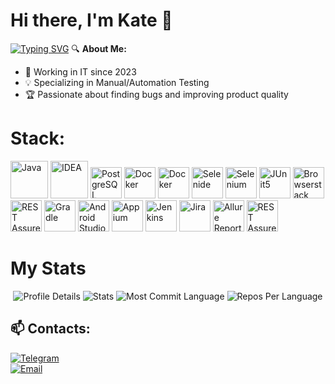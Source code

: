 # Hi there, I'm Kate 👋  
<a align="center" href="https://git.io/typing-svg"><img src="https://readme-typing-svg.herokuapp.com?font=Fira+Code&pause=1000&color=%23FF00FF&width=435&lines=Quality+Assurance+Engineer;QA+Automation;Web+testing;API+testing" alt="Typing SVG" /></a>
🔍 **About Me:**  
- 🚀 Working in IT since 2023 
- 💡 Specializing in Manual/Automation Testing  
- 🏆 Passionate about finding bugs and improving product quality  

# Stack:

<a href="https://www.java.com/"><img src="media/logo/Java.svg" width="60" height="60"  alt="Java"/></a>
<a id ="tech" href="https://www.jetbrains.com/idea/"><img src="media/logo/Idea.svg" width="60" height="60"  alt="IDEA"/></a>
<a href="https://www.postgresql.org"><img src="icons/postgreSQL.svg" title="PostgreSQL" alt="PostgreSQL" width="50" height="50"/></a>
<a href="https://www.docker.com"><img src="icons/docker.svg" title="Docker" alt="Docker" width="50" height="50"/></a>
<a href="https://aerokube.com/selenoid/"><img src="icons/selenoid-logo.svg" title="Docker" alt="Docker" width="50" height="50"/></a>
<a href="https://selenide.org"><img src="icons/selenide.svg" title="Selenide" alt="Selenide" width="50" height="50"/></a>
<a href="https://www.selenium.dev"><img src="icons/selenuim.svg" title="Selenium" alt="Selenium" width="50" height="50"/></a>
<a href="https://junit.org/junit5"><img src="icons/junit5.svg" title="JUnit5" alt="JUnit5" width="50" height="50"/></a>
<a href="https://www.browserstack.com/"><img src="media/logo/Browserstack.svg" width="50" height="50"  alt="Browserstack"/>
</a><a href="https://rest-assured.io"><img src="icons/rest_assured.svg" title="REST Assured" alt="REST Assured" width="50" height="50"/></a>
<a href="https://gradle.org"><img src="icons/gradle.svg" title="Gradle" alt="Gradle" width="50" height="50"/></a>
<a href="https://developer.android.com/studio"><img src="media/logo/Android-studio.svg" width="50" height="50"  alt="Android Studio"/></a>
<a href="https://appium.io/"><img src="media/logo/Appium.svg" width="50" height="50"  alt="Appium"/></a>
<a href="https://www.jenkins.io"><img src="icons/jenkins.svg" title="Jenkins" alt="Jenkins" width="50" height="50"/></a>
<a href="https://www.atlassian.com/software/jira"><img src="icons/jira.svg" title="Jira" alt="Jira" width="50" height="50"/></a>
<a href="https://qameta.io/allure-report"><img src="icons/allure_report.svg" title="Allure Report" alt="Allure Report" width="50" height="50"/></a>
<a href="https://qameta.io"><img src="icons/allure_testops.svg" title="Allure Testops" alt="REST Assured" width="50" height="50"/></a>

# My Stats
<p align="center">
  <img src="https://github-profile-summary-cards.vercel.app/api/cards/profile-details?username=katinagon&theme=tokyonight" alt="Profile Details">
  <img src="https://github-profile-summary-cards.vercel.app/api/cards/stats?username=katinagon&theme=tokyonight" alt="Stats">
  <img src="https://github-profile-summary-cards.vercel.app/api/cards/most-commit-language?username=katinagon&theme=tokyonight" alt="Most Commit Language">
  <img src="https://github-profile-summary-cards.vercel.app/api/cards/repos-per-language?username=katinagon&theme=tokyonight" alt="Repos Per Language">
</p>

## 📫 Contacts:  
[![Telegram](https://img.shields.io/badge/-Telegram-0088cc?style=flat&logo=telegram)](https://t.me/katinagon)   
[![Email](https://img.shields.io/badge/-Email-D14836?style=flat&logo=gmail)](mailto:katinagon@yandex.ru)  
